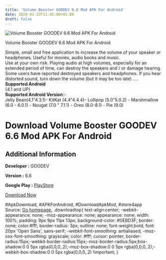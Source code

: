 ```yaml
---
title: 'Volume Booster GOODEV 6.6 Mod APK For Android'
date: 2020-01-23T11:42:00+01:00
draft: false
---
```


![Volume Booster GOODEV 6.6 Mod APK For Android](https://i1.wp.com/apkhome.net/wp-content/uploads/2020/01/Volume-Booster-GOODEV-6.6-Mod.png "Volume Booster GOODEV 6.6 Mod APK For Android")

  

Volume Booster GOODEV 6.6 Mod APK For Android

Simple, small and free application to increase the volume of your speaker or headphones. Useful for movies, audio books and music.  
Use at your own risk. Playing audio at high volumes, especially for an extended period of time, can destroy the speakers and / or damage hearing. Some users have reported destroyed speakers and headphones. If you hear distorted sound, turn down the volume (but it may be too late) ....  
**Supported Android**  
{4.1 and UP}  
**Supported Android Version**:-  
Jelly Bean(4.1"4.3.1)- KitKat (4.4"4.4.4)- Lollipop (5.0"5.0.2) - Marshmallow (6.0 - 6.0.1) - Nougat (7.0 " 7.1.1) - Oreo (8.0-8.1) - Pie (9.0)

Download Volume Booster GOODEV 6.6 Mod APK For Android
======================================================

Additional Information
----------------------

**Developer :** GOODEV

**Version :** 6.6

**Google Play :** [PlayStore](https://play.google.com/store/apps/details?id=com.goodev.volume.booster)

  

[Download Now](https://store4app.co/post/volume-booster-goodev-6-6-mod-apk-for-android_1579768357)

  
#ApkDownload, #APKForAndroid, #DownloadApkMod, #store4app  
Source: [Go homepage.](https://store4app.co/post/volume-booster-goodev-6-6-mod-apk-for-android_1579768357) .downloadtop{ text-align:center; -webkit-appearance: none; -moz-appearance: none; appearance: none; width: 100%; padding: 9px 9px 11px 13px; background-color: #0EBD3F; border: none; color:#fff; border-radius: 3px; outline: none; font-weight;bold; font: 20px 'Open Sans', sans-serif; -webkit-font-smoothing: antialiased; -moz-osx-font-smoothing: grayscale; color: #fff; cursor: pointer; border-radius:15px;-webkit-border-radius:15px;-moz-border-radius:5px;box-shadow:0 0 5px rgba(0,0,0,.2);-moz-box-shadow:0 0 5px rgba(0,0,0,.2);-webkit-box-shadow:0 0 5px rgba(0,0,0,.2) !important; }